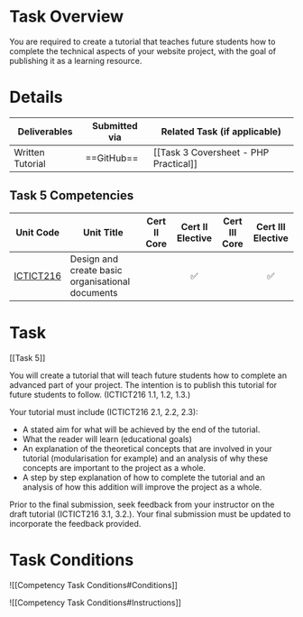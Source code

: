 # Task Overview

You are required to create a tutorial that teaches future students how to complete the technical aspects of your website project, with the goal of publishing it as a learning resource. 
# Details

| Deliverables     | Submitted via | Related Task (if applicable)          |
| ---------------- | ------------- | ------------------------------------- |
| Written Tutorial | ==GitHub==    | [[Task 3 Coversheet - PHP Practical]] |

## Task 5 Competencies

| Unit Code                                                                   | Unit Title                                       | Cert II Core | Cert II Elective | Cert III Core | Cert III Elective |
| --------------------------------------------------------------------------- | ------------------------------------------------ | :----------: | :--------------: | :-----------: | :---------------: |
| [ICTICT216](https://training.gov.au/Training/Details/ICTICT216/unitdetails) | Design and create basic organisational documents |              |        ✅         |               |         ✅         |

# Task

[[Task 5]]

You will create a tutorial that will teach future students how to complete an advanced part of your project. The intention is to publish this tutorial for future students to follow. (ICTICT216 1.1, 1.2, 1.3.)

Your tutorial must include (ICTICT216 2.1, 2.2, 2.3):

- A stated aim for what will be achieved by the end of the tutorial.
- What the reader will learn (educational goals)
- An explanation of the theoretical concepts that are involved in your tutorial (modularisation for example) and an analysis of why these concepts are important to the project as a whole.
- A step by step explanation of how to complete the tutorial and an analysis of how this addition will improve the project as a whole.

Prior to the final submission, seek feedback from your instructor on the draft tutorial (ICTICT216 3.1, 3.2.). Your final submission must be updated to incorporate the feedback provided.
# Task Conditions

![[Competency Task Conditions#Conditions]]

![[Competency Task Conditions#Instructions]]


